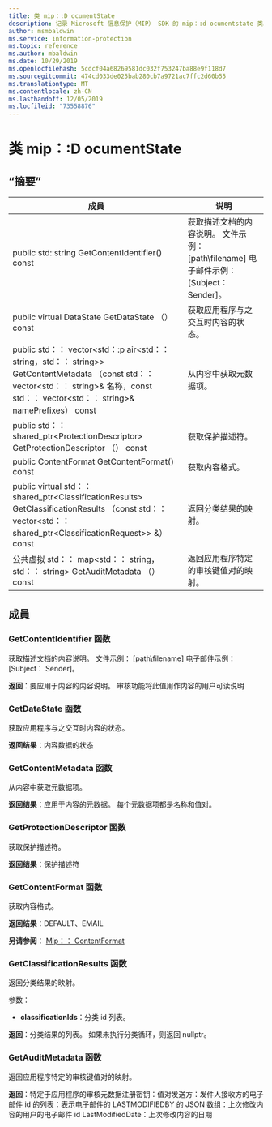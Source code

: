 ```yaml
---
title: 类 mip：:D ocumentState
description: 记录 Microsoft 信息保护（MIP） SDK 的 mip：:d ocumentstate 类。
author: msmbaldwin
ms.service: information-protection
ms.topic: reference
ms.author: mbaldwin
ms.date: 10/29/2019
ms.openlocfilehash: 5cdcf04a68269581dc032f753247ba88e9f118d7
ms.sourcegitcommit: 474cd033de025bab280cb7a9721ac7ffc2d60b55
ms.translationtype: MT
ms.contentlocale: zh-CN
ms.lasthandoff: 12/05/2019
ms.locfileid: "73558876"
---
```

# <a name="class-mipdocumentstate"></a>类 mip：:D ocumentState 
  
## <a name="summary"></a>“摘要”
 成員                        | 说明                                
--------------------------------|---------------------------------------------
public std::string GetContentIdentifier() const  |  获取描述文档的内容说明。 文件示例： [path\filename] 电子邮件示例： [Subject： Sender]。
public virtual DataState GetDataState （） const  |  获取应用程序与之交互时内容的状态。
public std：： vector\<std：:p air\<std：： string，std：： string\>\> GetContentMetadata （const std：： vector\<std：： string\>& 名称，const std：： vector\<std：： string\>& namePrefixes） const  |  从内容中获取元数据项。
public std：： shared_ptr\<ProtectionDescriptor\> GetProtectionDescriptor （） const  |  获取保护描述符。
public ContentFormat GetContentFormat() const  |  获取内容格式。
public virtual std：： shared_ptr\<ClassificationResults\> GetClassificationResults （const std：： vector\<std：： shared_ptr\<ClassificationRequest\>\> &） const  |  返回分类结果的映射。
公共虚拟 std：： map\<std：： string，std：： string\> GetAuditMetadata （） const  |  返回应用程序特定的审核键值对的映射。
  
## <a name="members"></a>成員
  
### <a name="getcontentidentifier-function"></a>GetContentIdentifier 函数
获取描述文档的内容说明。 文件示例： [path\filename] 电子邮件示例： [Subject： Sender]。

  
**返回**：要应用于内容的内容说明。
审核功能将此值用作内容的用户可读说明
  
### <a name="getdatastate-function"></a>GetDataState 函数
获取应用程序与之交互时内容的状态。

  
**返回结果**：内容数据的状态
  
### <a name="getcontentmetadata-function"></a>GetContentMetadata 函数
从内容中获取元数据项。

  
**返回结果**：应用于内容的元数据。 每个元数据项都是名称和值对。
  
### <a name="getprotectiondescriptor-function"></a>GetProtectionDescriptor 函数
获取保护描述符。

  
**返回结果**：保护描述符
  
### <a name="getcontentformat-function"></a>GetContentFormat 函数
获取内容格式。

  
**返回结果**：DEFAULT、EMAIL 
  
**另请参阅**： [Mip：： ContentFormat](mip-enums-and-structs.md#contentformat-enum)
  
### <a name="getclassificationresults-function"></a>GetClassificationResults 函数
返回分类结果的映射。

参数：  
* **classificationIds**：分类 id 列表。 



  
**返回**：分类结果的列表。 如果未执行分类循环，则返回 nullptr。
  
### <a name="getauditmetadata-function"></a>GetAuditMetadata 函数
返回应用程序特定的审核键值对的映射。

  
**返回**：特定于应用程序的审核元数据注册密钥：值对发送方：发件人接收方的电子邮件 id 的列表：表示电子邮件的 LASTMODIFIEDBY 的 JSON 数组：上次修改内容的用户的电子邮件 id LastModifiedDate：上次修改内容的日期